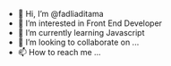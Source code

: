 - 👋 Hi, I’m @fadliaditama
- 👀 I’m interested in Front End Developer
- 🌱 I’m currently learning Javascript
- 💞️ I’m looking to collaborate on ...
- 📫 How to reach me ...

<!---
fadliaditama/fadliaditama is a ✨ special ✨ repository because its `README.md` (this file) appears on your GitHub profile.
You can click the Preview link to take a look at your changes.
--->
